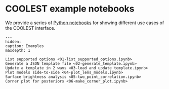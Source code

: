 # COOLEST example notebooks

We provide a series of [Python notebooks](https://github.com/aymgal/COOLEST/tree/main/docs/notebooks) for showing different use cases of the COOLEST interface.

```{toctree}
---
hidden:
caption: Examples
maxdepth: 1
---
List supported options <01-list_supported_options.ipynb>
Generate a JSON template file <02-generate_template.ipynb>
Update a template in 2 ways <03-load_and_update_template.ipynb>
Plot models side-to-side <04-plot_lens_models.ipynb>
Surface brightness analysis <05-two_point_correlation.ipynb>
Corner plot for posteriors <06-make_corner_plot.ipynb>
```
